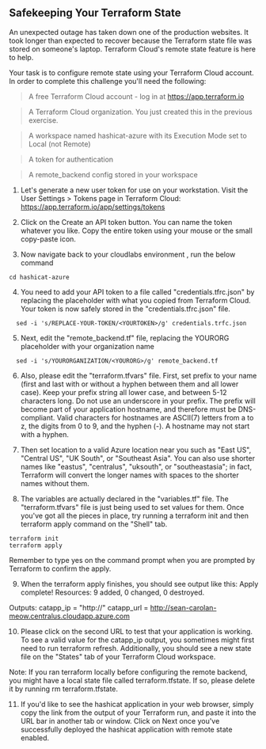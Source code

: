 ## Safekeeping Your Terraform State

An unexpected outage has taken down one of the production websites. It took longer than expected to recover because the Terraform state file was stored on someone's laptop. Terraform Cloud's remote state feature is here to help.

Your task is to configure remote state using your Terraform Cloud account. In order to complete this challenge you'll need the following:
>A free Terraform Cloud account - log in at https://app.terraform.io

>A Terraform Cloud organization. You just created this in the previous exercise.

>A workspace named hashicat-azure with its Execution Mode set to Local (not Remote)

>A token for authentication

>A  remote_backend config stored in your workspace


1. Let's generate a new user token for use on your workstation. Visit the User Settings > Tokens page in Terraform Cloud:
https://app.terraform.io/app/settings/tokens

2. Click on the Create an API token button. You can name the token whatever you like. Copy the entire token using your mouse or the small copy-paste icon.

3. Now navigate back to your cloudlabs environment , run the below command
 ```
 cd hashicat-azure
 ```

4. You need to add your API token to a file called "credentials.tfrc.json"  by replacing the placeholder <YOURTOKEN> with what you copied from Terraform Cloud. Your token is now safely stored in the "credentials.tfrc.json" file.
```
  sed -i 's/REPLACE-YOUR-TOKEN/<YOURTOKEN>/g' credentials.trfc.json
```

5. Next, edit the "remote_backend.tf" file, replacing the YOURORG placeholder with your organization name
```
  sed -i 's/YOURORGANIZATION/<YOURORG>/g' remote_backend.tf
```
  
6. Also, please edit the "terraform.tfvars" file.
First, set prefix to your name (first and last with or without a hyphen between them and all lower case).
Keep your prefix string all lower case, and between 5-12 characters long. Do not use an underscore in your prefix.
The prefix will become part of your application hostname, and therefore must be DNS-compliant. Valid characters for hostnames are ASCII(7) letters from a to z, the digits from 0 to 9, and the hyphen (-). A hostname may not start with a hyphen.

7. Then set location to a valid Azure location near you such as "East US", "Central US", "UK South", or "Southeast Asia". You can also use shorter names like "eastus", "centralus", "uksouth", or "southeastasia"; in fact, Terraform will convert the longer names with spaces to the shorter names without them.

8. The variables are actually declared in the "variables.tf" file. The "terraform.tfvars" file is just being used to set values for them.
Once you've got all the pieces in place, try running a terraform init and then terraform apply command on the "Shell" tab.

 ```
terraform init
terraform apply
```
 
Remember to type yes on the command prompt when you are prompted by Terraform to confirm the apply.

9. When the terraform apply finishes, you should see output like this:
Apply complete! Resources: 9 added, 0 changed, 0 destroyed.

Outputs:
catapp_ip = "http://"
catapp_url = http://sean-carolan-meow.centralus.cloudapp.azure.com

10. Please click on the second URL to test that your application is working.
To see a valid value for the catapp_ip output, you sometimes might first need to run terraform refresh.
Additionally, you should see a new state file on the "States" tab of your Terraform Cloud workspace.

 Note: If you ran terraform locally before configuring the remote backend, you might have a local state file called terraform.tfstate. If so, please delete it by running rm terraform.tfstate.


11. If you'd like to see the hashicat application in your web browser, simply copy the link from the output of your Terraform run, and paste it into the URL bar in another tab or window.
Click on Next once you've successfully deployed the hashicat application with remote state enabled.
